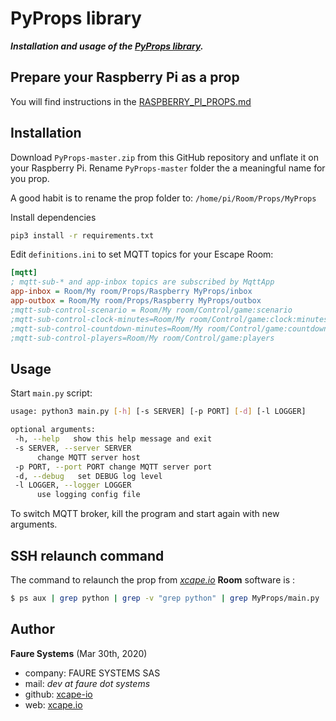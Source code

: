 ﻿# PyProps library
***Installation and usage of the [PyProps library](README.md).***

## Prepare your Raspberry Pi as a prop
You will find instructions in the [RASPBERRY_PI_PROPS.md](RASPBERRY_PI_PROPS.md)

## Installation
Download `PyProps-master.zip` from this GitHub repository and unflate it on your Raspberry Pi. Rename `PyProps-master` folder the a meaningful name for you prop. 

A good habit is to rename the prop folder to: `/home/pi/Room/Props/MyProps`

Install dependencies
```bash
pip3 install -r requirements.txt
```

Edit `definitions.ini` to set MQTT topics for your Escape Room:
```ini
[mqtt]
; mqtt-sub-* and app-inbox topics are subscribed by MqttApp
app-inbox = Room/My room/Props/Raspberry MyProps/inbox
app-outbox = Room/My room/Props/Raspberry MyProps/outbox
;mqtt-sub-control-scenario = Room/My room/Control/game:scenario
;mqtt-sub-control-clock-minutes=Room/My room/Control/game:clock:minutes
;mqtt-sub-control-countdown-minutes=Room/My room/Control/game:countdown:minutes
;mqtt-sub-control-players=Room/My room/Control/game:players
``` 


## Usage
Start `main.py` script:

```bash
usage: python3 main.py [-h] [-s SERVER] [-p PORT] [-d] [-l LOGGER]

optional arguments:
 -h, --help   show this help message and exit
 -s SERVER, --server SERVER
      change MQTT server host
 -p PORT, --port PORT change MQTT server port
 -d, --debug   set DEBUG log level
 -l LOGGER, --logger LOGGER
      use logging config file
```

To switch MQTT broker, kill the program and start again with new arguments.


## SSH relaunch command
The command to relaunch the prop from *<a href="https://xcape.io/" target="_blank">xcape.io</a>* **Room** software is :

```bash
$ ps aux | grep python | grep -v "grep python" | grep MyProps/main.py | awk '{print $2}' | xargs kill -9 && screen -d -m python3 /home/pi/Room/Props/MyProps/main.py -s %BROKER%
```


## Author

**Faure Systems** (Mar 30th, 2020)
* company: FAURE SYSTEMS SAS
* mail: *dev at faure dot systems*
* github: <a href="https://github.com/xcape-io?tab=repositories" target="_blank">xcape-io</a>
* web: <a href="https://xcape.io/" target="_blank">xcape.io</a>